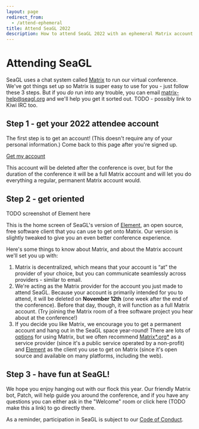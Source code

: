 ```yaml
---
layout: page
redirect_from:
  - /attend-ephemeral
title: Attend SeaGL 2022
description: How to attend SeaGL 2022 with an ephemeral Matrix account
---
```


# Attending SeaGL

SeaGL uses a chat system called [Matrix] to run our virtual conference. We've got things set up so Matrix is super easy to use for you - just follow these 3 steps. But if you _do_ run into any trouble, you can email <matrix-help@seagl.org> and we'll help you get it sorted out. TODO - possibly link to Kiwi IRC too.

## Step 1 - get your 2022 attendee account

The first step is to get an account! (This doesn't require any of your personal information.) Come back to this page after you're signed up.

<div class="text-center">
  <p><a class="btn btn-primary btn-large" href="https://attend.seagl.org/">Get my account</a></p>
</div>

This account will be deleted after the conference is over, but for the duration of the conference it will be a full Matrix account and will let you do everything a regular, permanent Matrix account would.

## Step 2 - get oriented

TODO screenshot of Element here

This is the home screen of SeaGL's version of [Element], an open source, free software client that you can use to get onto Matrix. Our version is slightly tweaked to give you an even better conference experience.

Here's some things to know about Matrix, and about the Matrix account we'll set you up with:

1. Matrix is decentralized, which means that your account is “at” the provider of your choice, but you can communicate seamlessly across providers - similar to email.
2. We're acting as the Matrix provider for the account you just made to attend SeaGL. Because your account is primarily intended for you to attend, it will be deleted on **November 12th** (one week after the end of the conference). Before that day, though, it will function as a full Matrix account. (Try joining the Matrix room of a free software project you hear about at the conference!) <!-- TODO it would be rad if we could actually see how many talks are about projects with Matrix rooms -->
3. If you decide you like Matrix, we encourage you to get a permanent account and hang out in the SeaGL space year-round! There are lots of [options][Matrix options] for using Matrix, but we often recommend [Matrix*.org*][Matrix.org] as a service provider (since it's a public service operated by a non-profit) and [Element] as the client you use to get on Matrix (since it's open source and available on many platforms, including the web).

## Step 3 - have fun at SeaGL!

We hope you enjoy hanging out with our flock this year. Our friendly Matrix bot, Patch, will help guide you around the conference, and if you have any questions you can either ask in the "Welcome" room or click here (TODO make this a link) to go directly there.

As a reminder, participation in SeaGL is subject to our [Code of Conduct](/code_of_conduct).

[Element]: https://element.io/
[Matrix]: https://matrix.org/
[Matrix.org]: https://matrix.org/faq/#who-and-how
[Matrix options]: https://matrix.org/docs/projects/try-matrix-now
